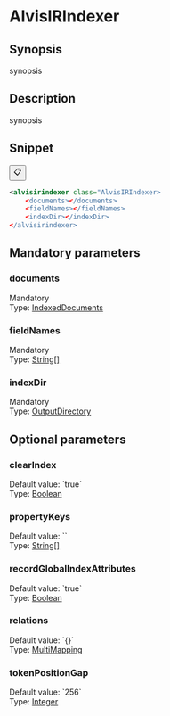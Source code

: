 <h1 class="module">AlvisIRIndexer</h1>

## Synopsis

synopsis

## Description

synopsis

## Snippet



<button class="copy-code-button" title="Copy to clipboard" onclick="copy_code(this)">📋</button>
```xml
<alvisirindexer class="AlvisIRIndexer>
    <documents></documents>
    <fieldNames></fieldNames>
    <indexDir></indexDir>
</alvisirindexer>
```

## Mandatory parameters

<h3 id="documents" class="param">documents</h3>

<div class="param-level param-level-mandatory">Mandatory
</div>
<div class="param-type">Type: <a href="../converter/fr.inra.maiage.bibliome.alvisnlp.bibliomefactory.modules.alvisir2.IndexedDocuments" class="converter">IndexedDocuments</a>
</div>


<h3 id="fieldNames" class="param">fieldNames</h3>

<div class="param-level param-level-mandatory">Mandatory
</div>
<div class="param-type">Type: <a href="../converter/java.lang.String%5B%5D" class="converter">String[]</a>
</div>


<h3 id="indexDir" class="param">indexDir</h3>

<div class="param-level param-level-mandatory">Mandatory
</div>
<div class="param-type">Type: <a href="../converter/fr.inra.maiage.bibliome.util.files.OutputDirectory" class="converter">OutputDirectory</a>
</div>


## Optional parameters

<h3 id="clearIndex" class="param">clearIndex</h3>

<div class="param-level param-level-default-value">Default value: `true`
</div>
<div class="param-type">Type: <a href="../converter/java.lang.Boolean" class="converter">Boolean</a>
</div>


<h3 id="propertyKeys" class="param">propertyKeys</h3>

<div class="param-level param-level-default-value">Default value: ``
</div>
<div class="param-type">Type: <a href="../converter/java.lang.String%5B%5D" class="converter">String[]</a>
</div>


<h3 id="recordGlobalIndexAttributes" class="param">recordGlobalIndexAttributes</h3>

<div class="param-level param-level-default-value">Default value: `true`
</div>
<div class="param-type">Type: <a href="../converter/java.lang.Boolean" class="converter">Boolean</a>
</div>


<h3 id="relations" class="param">relations</h3>

<div class="param-level param-level-default-value">Default value: `{}`
</div>
<div class="param-type">Type: <a href="../converter/fr.inra.maiage.bibliome.alvisnlp.core.module.types.MultiMapping" class="converter">MultiMapping</a>
</div>


<h3 id="tokenPositionGap" class="param">tokenPositionGap</h3>

<div class="param-level param-level-default-value">Default value: `256`
</div>
<div class="param-type">Type: <a href="../converter/java.lang.Integer" class="converter">Integer</a>
</div>


